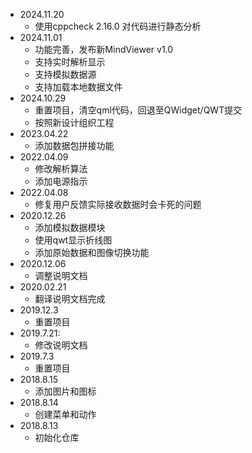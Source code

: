 - 2024.11.20
    - 使用cppcheck 2.16.0 对代码进行静态分析
- 2024.11.01
    - 功能完善，发布新MindViewer v1.0
    - 支持实时解析显示
    - 支持模拟数据源
    - 支持加载本地数据文件
- 2024.10.29
    - 重置项目，清空qml代码，回退至QWidget/QWT提交
    - 按照新设计组织工程
- 2023.04.22
    - 添加数据包拼接功能
- 2022.04.09
    - 修改解析算法
    - 添加电源指示
- 2022.04.08
    - 修复用户反馈实际接收数据时会卡死的问题
- 2020.12.26
    - 添加模拟数据模块
    - 使用qwt显示折线图
    - 添加原始数据和图像切换功能
- 2020.12.06
    - 调整说明文档
- 2020.02.21
    - 翻译说明文档完成
- 2019.12.3
    - 重置项目
- 2019.7.21:
    - 修改说明文档
- 2019.7.3
    - 重置项目
- 2018.8.15
    - 添加图片和图标
- 2018.8.14
    - 创建菜单和动作
- 2018.8.13
    - 初始化仓库

